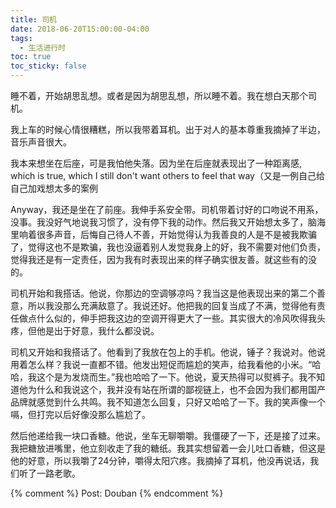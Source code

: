 ```yaml
---
title: 司机
date: 2018-06-20T15:00:00-04:00
tags:
  - 生活进行时
toc: true
toc_sticky: false
---
```


睡不着，开始胡思乱想。或者是因为胡思乱想，所以睡不着。我在想白天那个司机。

<!--more-->

我上车的时候心情很糟糕，所以我带着耳机。出于对人的基本尊重我摘掉了半边，音乐声音很大。

我本来想坐在后座，可是我怕他失落。因为坐在后座就表现出了一种距离感, which is true, which I still don't want others to feel that way（又是一例自己给自己加戏想太多的案例

Anyway，我还是坐在了前座。我伸手系安全带。司机带着讨好的口吻说不用系，没事。我没好气地说我习惯了，没有停下我的动作。然后我又开始想太多了，脑海里响着很多声音，后悔自己待人不善，开始觉得认为我善良的人是不是被我欺骗了，觉得这也不是欺骗，我也没逼着别人发觉我身上的好，我不需要对他们负责，觉得我还是有一定责任，因为我有时表现出来的样子确实很友善。就这些有的没的。

司机开始和我搭话。他说，你那边的空调够凉吗？我当这是他表现出来的第二个善意，所以我没那么充满敌意了。我说还好。他把我的回复当成了不满，觉得他有责任做点什么似的，伸手把我这边的空调开得更大了一些。其实很大的冷风吹得我头疼，但他是出于好意，我什么都没说。

司机又开始和我搭话了。他看到了我放在包上的手机。他说，锤子？我说对。他说用着怎么样？我说一直都不错。他发出短促而尴尬的笑声，给我看他的小米。“哈哈，我这个是为发烧而生。”我也哈哈了一下。他说，夏天热得可以熨裤子。我不知道他为什么和我说这个，我并没有站在所谓的鄙视链上，也不会因为我们都用国产品牌就感觉到什么共鸣。我不知道怎么回复，只好又哈哈了一下。我的笑声像一个嗝，但打完以后好像没那么尴尬了。

然后他递给我一块口香糖。他说，坐车无聊嚼嚼。我僵硬了一下，还是接了过来。我把糖放进嘴里，他立刻收走了我的糖纸。我其实想留着一会儿吐口香糖，但这是他的好意，所以我嚼了24分钟，嚼得太阳穴疼。我摘掉了耳机，他没再说话，我们听了一路老歌。


{% comment %}
Post: Douban
{% endcomment %}